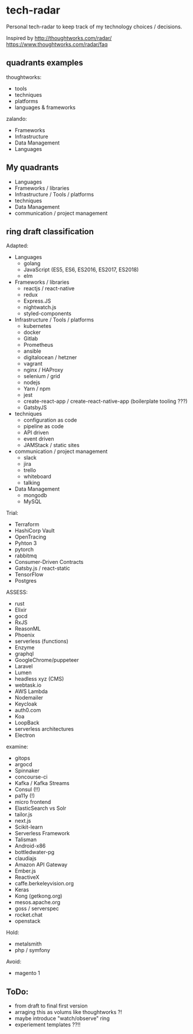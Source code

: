 # tech-radar
Personal tech-radar to keep track of my technology choices / decisions.

Inspired by http://thoughtworks.com/radar/
https://www.thoughtworks.com/radar/faq


## quadrants examples
thoughtworks:
- tools
- techniques
- platforms
- languages & frameworks

zalando:
- Frameworks
- Infrastructure
- Data Management
- Languages


## My quadrants
- Languages
- Frameworks / libraries
- Infrastructure / Tools / platforms
- techniques
- Data Management
- communication / project management


## ring draft classification

Adapted:
- Languages
    - golang
    - JavaScript (ES5, ES6, ES2016, ES2017, ES2018)
    - elm
- Frameworks / libraries
    - reactjs / react-native
    - redux
    - Express.JS
    - nightwatch.js
    - styled-components
- Infrastructure / Tools / platforms
    - kubernetes
    - docker
    - Gitlab
    - Prometheus
    - ansible
    - digitalocean / hetzner
    - vagrant
    - nginx / HAProxy
    - selenium / grid
    - nodejs
    - Yarn / npm
    - jest
    - create-react-app / create-react-native-app (boilerplate tooling ???)
    - GatsbyJS
- techniques
    - configuration as code
    - pipeline as code
    - API driven
    - event driven
    - JAMStack / static sites
- communication / project management
    - slack
    - jira
    - trello
    - whiteboard
    - talking
- Data Management
    - mongodb
    - MySQL


Trial:
- Terraform
- HashiCorp Vault
- OpenTracing
- Pyhton 3
- pytorch
- rabbitmq
- Consumer-Driven Contracts
- Gatsby.js / react-static
- TensorFlow
- Postgres


ASSESS:
- rust
- Elixir
- gocd
- RxJS
- ReasonML
- Phoenix
- serverless (functions)
- Enzyme
- graphql
- GoogleChrome/puppeteer
- Laravel
- Lumen
- headless xyz (CMS)
- webtask.io
- AWS Lambda
- Nodemailer
- Keycloak
- auth0.com
- Koa
- LoopBack
- serverless architectures
- Electron


examine:
- gitops
- argocd
- Spinnaker
- concourse-ci
- Kafka / Kafka Streams
- Consul (!!)
- pa11y (!)
- micro frontend
- ElasticSearch vs Solr
- tailor.js
- next.js
- Scikit-learn
- Serverless Framework
- Talisman
- Android-x86
- bottledwater-pg
- claudiajs
- Amazon API Gateway
- Ember.js
- ReactiveX
- caffe.berkeleyvision.org
- Keras
- Kong (getkong.org)
- mesos.apache.org
- goss / serverspec
- rocket.chat
- openstack


Hold:
- metalsmith
- php / symfony


Avoid:
- magento 1


## ToDo:
- from draft to final first version
- arraging this as volums like thoughtworks ?!
- maybe introduce "watch/observe" ring
- experiement templates ??!!

